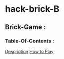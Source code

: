 # hack-brick-B

## Brick-Game :

### Table-Of-Contents :

[Description](#description)
[How to Play](#Play)